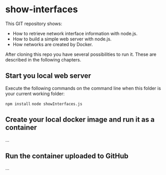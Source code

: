 # show-interfaces

This GIT repository shows:
* How to retrieve network interface information with node.js.
* How to build a simple web server with node.js.
* How networks are created by Docker.

After cloning this repo you have several possibilities to run it. These are described in the following chapters.

## Start you local web server

Execute the following commands on the command line when this folder is your current working folder:

`npm install`
`node showInterfaces.js`

## Create your local docker image and run it as a container
...

## Run the container uploaded to GitHub
...

